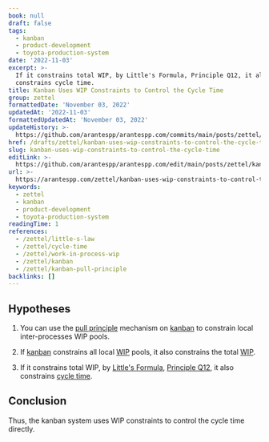```yaml
---
book: null
draft: false
tags:
  - kanban
  - product-development
  - toyota-production-system
date: '2022-11-03'
excerpt: >-
  If it constrains total WIP, by Little's Formula, Principle Q12, it also
  constrains cycle time.
title: Kanban Uses WIP Constraints to Control the Cycle Time
group: zettel
formattedDate: 'November 03, 2022'
updatedAt: '2022-11-03'
formattedUpdatedAt: 'November 03, 2022'
updateHistory: >-
  https://github.com/arantespp/arantespp.com/commits/main/posts/zettel/kanban-uses-wip-constraints-to-control-the-cycle-time.md
href: /drafts/zettel/kanban-uses-wip-constraints-to-control-the-cycle-time
slug: kanban-uses-wip-constraints-to-control-the-cycle-time
editLink: >-
  https://github.com/arantespp/arantespp.com/edit/main/posts/zettel/kanban-uses-wip-constraints-to-control-the-cycle-time.md
url: >-
  https://arantespp.com/zettel/kanban-uses-wip-constraints-to-control-the-cycle-time
keywords:
  - zettel
  - kanban
  - product-development
  - toyota-production-system
readingTime: 1
references:
  - /zettel/little-s-law
  - /zettel/cycle-time
  - /zettel/work-in-process-wip
  - /zettel/kanban
  - /zettel/kanban-pull-principle
backlinks: []
---
```


## Hypotheses

1. You can use the [pull principle](/zettel/kanban-pull-principle) mechanism on [kanban](/zettel/kanban) to constrain local inter-processes WIP pools.

1. If [kanban](/zettel/kanban) constrains all local [WIP](/zettel/work-in-process-wip) pools, it also constrains the total [WIP](/zettel/work-in-process-wip).

1. If it constrains total WIP, by [Little's Formula](/zettel/little-s-law), [Principle Q12](/books/the-principles-of-product-development-flow#q12-little-s-formula-wait-time-queue-size-processing-rate), it also constrains [cycle time](/zettel/cycle-time).

## Conclusion

Thus, the kanban system uses WIP constraints to control the cycle time directly.
